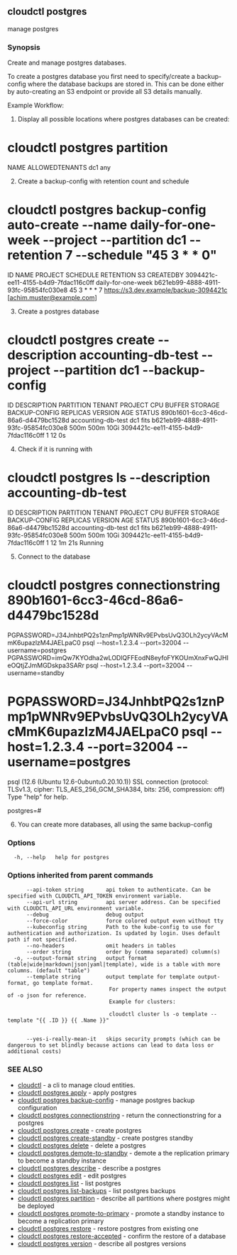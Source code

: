 ## cloudctl postgres

manage postgres

### Synopsis


Create and manage postgres databases.

To create a postgres database you first need to specify/create a backup-config where the database backups are stored in.
This can be done either by auto-creating an S3 endpoint or provide all S3 details manually.

Example Workflow:

1. Display all possible locations where postgres databases can be created:

# cloudctl postgres partition
NAME            ALLOWEDTENANTS
dc1             any

2. Create a backup-config with retention count and schedule

# cloudctl postgres backup-config auto-create --name daily-for-one-week --project <your-project-id> --partition dc1 --retention 7 --schedule "45 3 * * 0"
ID                                      NAME                    PROJECT                                 SCHEDULE        RETENTION       S3                                                              CREATEDBY
3094421c-ee11-4155-b4d9-7fdac116c0ff    daily-for-one-week      b621eb99-4888-4911-93fc-95854fc030e8    45 3 * * *       7               https://s3.dev.example/backup-3094421c      <Achim Muster>[achim.muster@example.com]

3. Create a postgres database

# cloudctl postgres create --description accounting-db-test --project <your-project-id> --partition dc1 --backup-config <backup-config-id-from-above>
ID                                      DESCRIPTION             PARTITION       TENANT  PROJECT                                 CPU     BUFFER  STORAGE BACKUP-CONFIG                           REPLICAS VERSION AGE     STATUS
890b1601-6cc3-46cd-86a6-d4479bc1528d    accounting-db-test      dc1             fits    b621eb99-4888-4911-93fc-95854fc030e8    500m    500m    10Gi    3094421c-ee11-4155-b4d9-7fdac116c0ff    1        12      0s

4. Check if it is running with

# cloudctl postgres ls --description accounting-db-test
ID                                      DESCRIPTION             PARTITION       TENANT  PROJECT                                 CPU     BUFFER  STORAGE BACKUP-CONFIG                           REPLICAS VERSION AGE     STATUS
890b1601-6cc3-46cd-86a6-d4479bc1528d    accounting-db-test      dc1             fits    b621eb99-4888-4911-93fc-95854fc030e8    500m    500m    10Gi    3094421c-ee11-4155-b4d9-7fdac116c0ff    1        12      1m 21s  Running

5. Connect to the database

# cloudctl postgres connectionstring 890b1601-6cc3-46cd-86a6-d4479bc1528d
PGPASSWORD=J34JnhbtPQ2s1znPmp1pWNRv9EPvbsUvQ3OLh2ycyVAcMmK6upazlzM4JAELpaC0 psql --host=1.2.3.4 --port=32004 --username=postgres
PGPASSWORD=imQw7KYOdha2wLODlQFFEodN8eyfoFYKOUmXnxFwQJHIeOQtjZJmMGDskpa3SARr psql --host=1.2.3.4 --port=32004 --username=standby

# PGPASSWORD=J34JnhbtPQ2s1znPmp1pWNRv9EPvbsUvQ3OLh2ycyVAcMmK6upazlzM4JAELpaC0 psql --host=1.2.3.4 --port=32004 --username=postgres
psql (12.6 (Ubuntu 12.6-0ubuntu0.20.10.1))
SSL connection (protocol: TLSv1.3, cipher: TLS_AES_256_GCM_SHA384, bits: 256, compression: off)
Type "help" for help.

postgres=#

6. You can create more databases, all using the same backup-config


### Options

```
  -h, --help   help for postgres
```

### Options inherited from parent commands

```
      --api-token string       api token to authenticate. Can be specified with CLOUDCTL_API_TOKEN environment variable.
      --api-url string         api server address. Can be specified with CLOUDCTL_API_URL environment variable.
      --debug                  debug output
      --force-color            force colored output even without tty
      --kubeconfig string      Path to the kube-config to use for authentication and authorization. Is updated by login. Uses default path if not specified.
      --no-headers             omit headers in tables
      --order string           order by (comma separated) column(s)
  -o, --output-format string   output format (table|wide|markdown|json|yaml|template), wide is a table with more columns. (default "table")
      --template string        output template for template output-format, go template format.
                               	For property names inspect the output of -o json for reference.
                               	Example for clusters:
                               
                               	cloudctl cluster ls -o template --template "{{ .ID }} {{ .Name }}"
                               
                               	
      --yes-i-really-mean-it   skips security prompts (which can be dangerous to set blindly because actions can lead to data loss or additional costs)
```

### SEE ALSO

* [cloudctl](cloudctl.md)	 - a cli to manage cloud entities.
* [cloudctl postgres apply](cloudctl_postgres_apply.md)	 - apply postgres
* [cloudctl postgres backup-config](cloudctl_postgres_backup-config.md)	 - manage postgres backup configuration
* [cloudctl postgres connectionstring](cloudctl_postgres_connectionstring.md)	 - return the connectionstring for a postgres
* [cloudctl postgres create](cloudctl_postgres_create.md)	 - create postgres
* [cloudctl postgres create-standby](cloudctl_postgres_create-standby.md)	 - create postgres standby
* [cloudctl postgres delete](cloudctl_postgres_delete.md)	 - delete a postgres
* [cloudctl postgres demote-to-standby](cloudctl_postgres_demote-to-standby.md)	 - demote a the replication primary to become a standby instance
* [cloudctl postgres describe](cloudctl_postgres_describe.md)	 - describe a postgres
* [cloudctl postgres edit](cloudctl_postgres_edit.md)	 - edit postgres
* [cloudctl postgres list](cloudctl_postgres_list.md)	 - list postgres
* [cloudctl postgres list-backups](cloudctl_postgres_list-backups.md)	 - list postgres backups
* [cloudctl postgres partition](cloudctl_postgres_partition.md)	 - describe all partitions where postgres might be deployed
* [cloudctl postgres promote-to-primary](cloudctl_postgres_promote-to-primary.md)	 - promote a standby instance to become a replication primary
* [cloudctl postgres restore](cloudctl_postgres_restore.md)	 - restore postgres from existing one
* [cloudctl postgres restore-accepted](cloudctl_postgres_restore-accepted.md)	 - confirm the restore of a database
* [cloudctl postgres version](cloudctl_postgres_version.md)	 - describe all postgres versions

